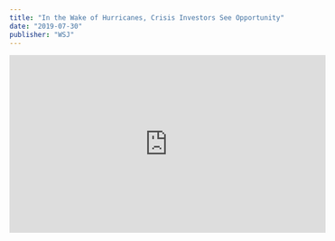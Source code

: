 ```yaml
---
title: "In the Wake of Hurricanes, Crisis Investors See Opportunity"
date: "2019-07-30"
publisher: "WSJ"
---
```


<iframe allowfullscreen="true" webkitallowfullscreen="true" mozallowfullscreen="true" frameborder="0" scrolling="no" width="560" height="315" src="https://video-api.wsj.com/api-video/player/v3/iframe.html?guid=8A7BA573-653F-4CC4-9FAE-F43769399BC5"></iframe>